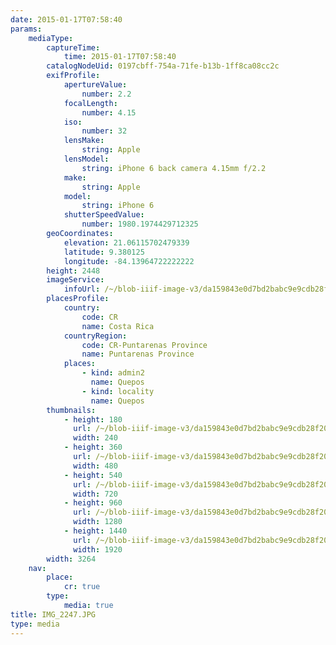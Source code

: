 ```yaml
---
date: 2015-01-17T07:58:40
params:
    mediaType:
        captureTime:
            time: 2015-01-17T07:58:40
        catalogNodeUid: 0197cbff-754a-71fe-b13b-1ff8ca08cc2c
        exifProfile:
            apertureValue:
                number: 2.2
            focalLength:
                number: 4.15
            iso:
                number: 32
            lensMake:
                string: Apple
            lensModel:
                string: iPhone 6 back camera 4.15mm f/2.2
            make:
                string: Apple
            model:
                string: iPhone 6
            shutterSpeedValue:
                number: 1980.1974429712325
        geoCoordinates:
            elevation: 21.06115702479339
            latitude: 9.380125
            longitude: -84.13964722222222
        height: 2448
        imageService:
            infoUrl: /~/blob-iiif-image-v3/da159843e0d7bd2babc9e9cdb28f20a71f43083a6905a19f06a9bbb7562f0d5b/info.json
        placesProfile:
            country:
                code: CR
                name: Costa Rica
            countryRegion:
                code: CR-Puntarenas Province
                name: Puntarenas Province
            places:
                - kind: admin2
                  name: Quepos
                - kind: locality
                  name: Quepos
        thumbnails:
            - height: 180
              url: /~/blob-iiif-image-v3/da159843e0d7bd2babc9e9cdb28f20a71f43083a6905a19f06a9bbb7562f0d5b/full/240%2C180/0/default.jpg
              width: 240
            - height: 360
              url: /~/blob-iiif-image-v3/da159843e0d7bd2babc9e9cdb28f20a71f43083a6905a19f06a9bbb7562f0d5b/full/480%2C360/0/default.jpg
              width: 480
            - height: 540
              url: /~/blob-iiif-image-v3/da159843e0d7bd2babc9e9cdb28f20a71f43083a6905a19f06a9bbb7562f0d5b/full/720%2C540/0/default.jpg
              width: 720
            - height: 960
              url: /~/blob-iiif-image-v3/da159843e0d7bd2babc9e9cdb28f20a71f43083a6905a19f06a9bbb7562f0d5b/full/1280%2C960/0/default.jpg
              width: 1280
            - height: 1440
              url: /~/blob-iiif-image-v3/da159843e0d7bd2babc9e9cdb28f20a71f43083a6905a19f06a9bbb7562f0d5b/full/1920%2C1440/0/default.jpg
              width: 1920
        width: 3264
    nav:
        place:
            cr: true
        type:
            media: true
title: IMG_2247.JPG
type: media
---
```

